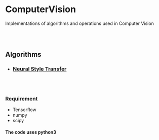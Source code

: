 # ComputerVision
Implementations of algorithms and operations used in Computer Vision

<br/>
<br/>

## Algorithms
- ### [Neural Style Transfer](https://github.com/ldfrancis/ComputerVision/tree/master/NeuralStyleTransfer)

<br/>
<br/>

### Requirement
* Tensorflow
* numpy
* scipy

#### The code uses python3
